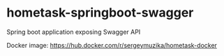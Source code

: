 # hometask-springboot-swagger
Spring boot application exposing Swagger API

Docker image: https://hub.docker.com/r/sergeymuzika/hometask-docker
